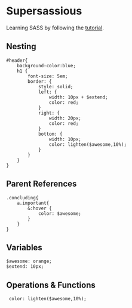 Supersassious
=============
Learning SASS by following the [tutorial](http://sass-lang.com/tutorial.html).

Nesting
-------

    #header{
    	background-color:blue;
    	h1 {
    		font-size: 5em;
    		border: {
    			style: solid;				
    			left: {
    				width: 10px + $extend;
    				color: red;
    			}
    			right: {
    				width: 20px;
    				color: red;
    			}
    			bottom: {
    				width: 10px;
    				color: lighten($awesome,10%);
    			}
    		}
    	}
    }

Parent References
-----------------

    .concluding{
    	a.important{			
    		&:hover {
    			color: $awesome;			
    		}				
    	}
    }
    
Variables
---------

    $awesome: orange;
    $extend: 10px;

Operations &amp; Functions
--------------------------

     color: lighten($awesome,10%);

